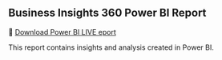 ## Business Insights 360 Power BI Report

🔗 [Download Power BI LIVE eport](https://drive.google.com/file/d/1Nn1zcN_VIZfDkZz61B7fuzBq-Q1Go-db/view?usp=sharing)

This report contains insights and analysis created in Power BI.
